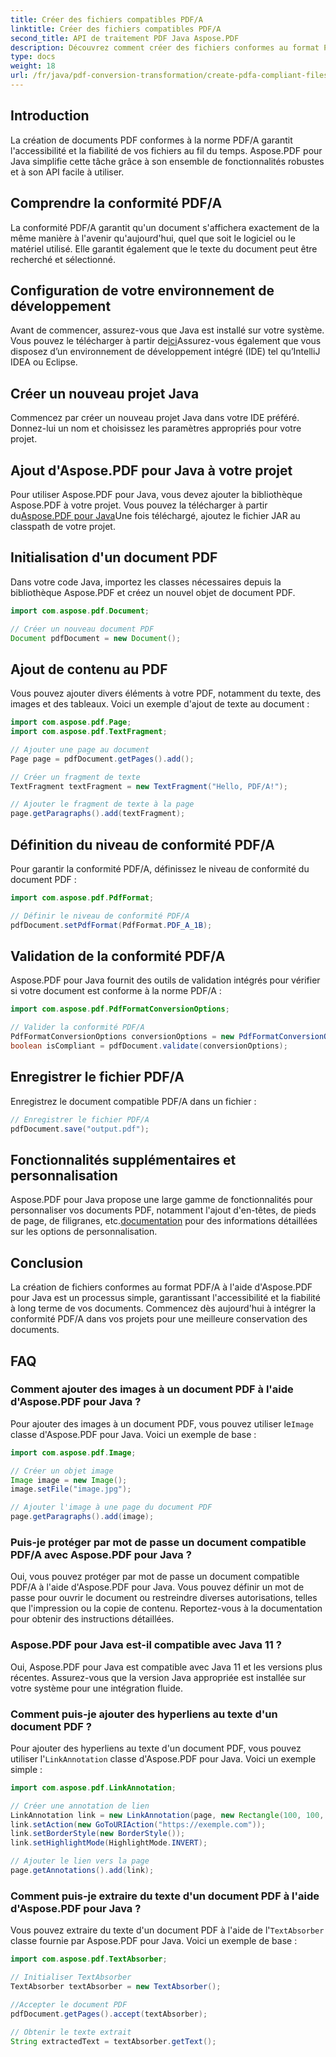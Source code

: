 ```yaml
---
title: Créer des fichiers compatibles PDF/A
linktitle: Créer des fichiers compatibles PDF/A
second_title: API de traitement PDF Java Aspose.PDF
description: Découvrez comment créer des fichiers conformes au format PDF/A à l'aide d'Aspose.PDF pour Java. Guide étape par étape avec des exemples de code pour les fichiers PDF standard.
type: docs
weight: 18
url: /fr/java/pdf-conversion-transformation/create-pdfa-compliant-files/
---
```


## Introduction

La création de documents PDF conformes à la norme PDF/A garantit l'accessibilité et la fiabilité de vos fichiers au fil du temps. Aspose.PDF pour Java simplifie cette tâche grâce à son ensemble de fonctionnalités robustes et à son API facile à utiliser.

## Comprendre la conformité PDF/A

La conformité PDF/A garantit qu'un document s'affichera exactement de la même manière à l'avenir qu'aujourd'hui, quel que soit le logiciel ou le matériel utilisé. Elle garantit également que le texte du document peut être recherché et sélectionné.

## Configuration de votre environnement de développement

 Avant de commencer, assurez-vous que Java est installé sur votre système. Vous pouvez le télécharger à partir de[ici](https://www.java.com/download/)Assurez-vous également que vous disposez d’un environnement de développement intégré (IDE) tel qu’IntelliJ IDEA ou Eclipse.

## Créer un nouveau projet Java

Commencez par créer un nouveau projet Java dans votre IDE préféré. Donnez-lui un nom et choisissez les paramètres appropriés pour votre projet.

## Ajout d'Aspose.PDF pour Java à votre projet

 Pour utiliser Aspose.PDF pour Java, vous devez ajouter la bibliothèque Aspose.PDF à votre projet. Vous pouvez la télécharger à partir du[Aspose.PDF pour Java](https://releases.aspose.com/pdf/java/)Une fois téléchargé, ajoutez le fichier JAR au classpath de votre projet.

## Initialisation d'un document PDF

Dans votre code Java, importez les classes nécessaires depuis la bibliothèque Aspose.PDF et créez un nouvel objet de document PDF.

```java
import com.aspose.pdf.Document;

// Créer un nouveau document PDF
Document pdfDocument = new Document();
```

## Ajout de contenu au PDF

Vous pouvez ajouter divers éléments à votre PDF, notamment du texte, des images et des tableaux. Voici un exemple d'ajout de texte au document :

```java
import com.aspose.pdf.Page;
import com.aspose.pdf.TextFragment;

// Ajouter une page au document
Page page = pdfDocument.getPages().add();

// Créer un fragment de texte
TextFragment textFragment = new TextFragment("Hello, PDF/A!");

// Ajouter le fragment de texte à la page
page.getParagraphs().add(textFragment);
```

## Définition du niveau de conformité PDF/A

Pour garantir la conformité PDF/A, définissez le niveau de conformité du document PDF :

```java
import com.aspose.pdf.PdfFormat;

// Définir le niveau de conformité PDF/A
pdfDocument.setPdfFormat(PdfFormat.PDF_A_1B);
```

## Validation de la conformité PDF/A

Aspose.PDF pour Java fournit des outils de validation intégrés pour vérifier si votre document est conforme à la norme PDF/A :

```java
import com.aspose.pdf.PdfFormatConversionOptions;

// Valider la conformité PDF/A
PdfFormatConversionOptions conversionOptions = new PdfFormatConversionOptions(PdfFormat.PDF_A_1B, new PdfFormatConversionOptions(), 1000);
boolean isCompliant = pdfDocument.validate(conversionOptions);
```

## Enregistrer le fichier PDF/A

Enregistrez le document compatible PDF/A dans un fichier :

```java
// Enregistrer le fichier PDF/A
pdfDocument.save("output.pdf");
```

## Fonctionnalités supplémentaires et personnalisation

Aspose.PDF pour Java propose une large gamme de fonctionnalités pour personnaliser vos documents PDF, notamment l'ajout d'en-têtes, de pieds de page, de filigranes, etc.[documentation](https://reference.aspose.com/pdf/java/) pour des informations détaillées sur les options de personnalisation.

## Conclusion

La création de fichiers conformes au format PDF/A à l'aide d'Aspose.PDF pour Java est un processus simple, garantissant l'accessibilité et la fiabilité à long terme de vos documents. Commencez dès aujourd'hui à intégrer la conformité PDF/A dans vos projets pour une meilleure conservation des documents.

## FAQ

### Comment ajouter des images à un document PDF à l'aide d'Aspose.PDF pour Java ?

 Pour ajouter des images à un document PDF, vous pouvez utiliser le`Image` classe d'Aspose.PDF pour Java. Voici un exemple de base :

```java
import com.aspose.pdf.Image;

// Créer un objet image
Image image = new Image();
image.setFile("image.jpg");

// Ajouter l'image à une page du document PDF
page.getParagraphs().add(image);
```

### Puis-je protéger par mot de passe un document compatible PDF/A avec Aspose.PDF pour Java ?

Oui, vous pouvez protéger par mot de passe un document compatible PDF/A à l'aide d'Aspose.PDF pour Java. Vous pouvez définir un mot de passe pour ouvrir le document ou restreindre diverses autorisations, telles que l'impression ou la copie de contenu. Reportez-vous à la documentation pour obtenir des instructions détaillées.

### Aspose.PDF pour Java est-il compatible avec Java 11 ?

Oui, Aspose.PDF pour Java est compatible avec Java 11 et les versions plus récentes. Assurez-vous que la version Java appropriée est installée sur votre système pour une intégration fluide.

### Comment puis-je ajouter des hyperliens au texte d'un document PDF ?

 Pour ajouter des hyperliens au texte d'un document PDF, vous pouvez utiliser l'`LinkAnnotation` classe d'Aspose.PDF pour Java. Voici un exemple simple :

```java
import com.aspose.pdf.LinkAnnotation;

// Créer une annotation de lien
LinkAnnotation link = new LinkAnnotation(page, new Rectangle(100, 100, 200, 120));
link.setAction(new GoToURIAction("https://exemple.com"));
link.setBorderStyle(new BorderStyle());
link.setHighlightMode(HighlightMode.INVERT);

// Ajouter le lien vers la page
page.getAnnotations().add(link);
```

### Comment puis-je extraire du texte d'un document PDF à l'aide d'Aspose.PDF pour Java ?

 Vous pouvez extraire du texte d'un document PDF à l'aide de l'`TextAbsorber` classe fournie par Aspose.PDF pour Java. Voici un exemple de base :

```java
import com.aspose.pdf.TextAbsorber;

// Initialiser TextAbsorber
TextAbsorber textAbsorber = new TextAbsorber();

//Accepter le document PDF
pdfDocument.getPages().accept(textAbsorber);

// Obtenir le texte extrait
String extractedText = textAbsorber.getText();
```